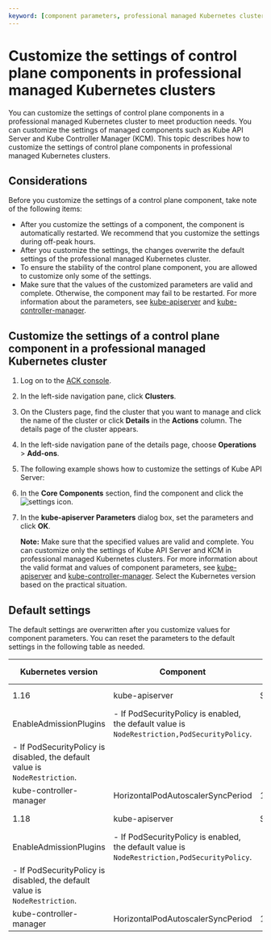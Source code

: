 ```yaml
---
keyword: [component parameters, professional managed Kubernetes clusters, control plane, managed components]
---
```


# Customize the settings of control plane components in professional managed Kubernetes clusters

You can customize the settings of control plane components in a professional managed Kubernetes cluster to meet production needs. You can customize the settings of managed components such as Kube API Server and Kube Controller Manager \(KCM\). This topic describes how to customize the settings of control plane components in professional managed Kubernetes clusters.

## Considerations

Before you customize the settings of a control plane component, take note of the following items:

-   After you customize the settings of a component, the component is automatically restarted. We recommend that you customize the settings during off-peak hours.
-   After you customize the settings, the changes overwrite the default settings of the professional managed Kubernetes cluster.
-   To ensure the stability of the control plane component, you are allowed to customize only some of the settings.
-   Make sure that the values of the customized parameters are valid and complete. Otherwise, the component may fail to be restarted. For more information about the parameters, see [kube-apiserver](https://kubernetes.io/docs/reference/command-line-tools-reference/kube-apiserver/) and [kube-controller-manager](https://kubernetes.io/docs/reference/command-line-tools-reference/kube-controller-manager/).

## Customize the settings of a control plane component in a professional managed Kubernetes cluster

1.  Log on to the [ACK console](https://cs.console.aliyun.com).

2.  In the left-side navigation pane, click **Clusters**.

3.  On the Clusters page, find the cluster that you want to manage and click the name of the cluster or click **Details** in the **Actions** column. The details page of the cluster appears.

4.  In the left-side navigation pane of the details page, choose **Operations** \> **Add-ons**.

5.  The following example shows how to customize the settings of Kube API Server:
6.  In the **Core Components** section, find the component and click the ![settings](https://static-aliyun-doc.oss-accelerate.aliyuncs.com/assets/img/en-US/8603887161/p212904.png) icon.

7.  In the **kube-apiserver Parameters** dialog box, set the parameters and click **OK**.

    **Note:** Make sure that the specified values are valid and complete. You can customize only the settings of Kube API Server and KCM in professional managed Kubernetes clusters. For more information about the valid format and values of component parameters, see [kube-apiserver](https://kubernetes.io/docs/reference/command-line-tools-reference/kube-apiserver/) and [kube-controller-manager](https://kubernetes.io/docs/reference/command-line-tools-reference/kube-controller-manager/). Select the Kubernetes version based on the practical situation.


## Default settings

The default settings are overwritten after you customize values for component parameters. You can reset the parameters to the default settings in the following table as needed.

|Kubernetes version|Component|Parameter|Default value|
|------------------|---------|---------|-------------|
|1.16|kube-apiserver|ServiceNodePortRange|30000-32767|
|EnableAdmissionPlugins|-   If PodSecurityPolicy is enabled, the default value is `NodeRestriction,PodSecurityPolicy`.
-   If PodSecurityPolicy is disabled, the default value is `NodeRestriction`. |
|kube-controller-manager|HorizontalPodAutoscalerSyncPeriod|15s|
|1.18|kube-apiserver|ServiceNodePortRange|30000-32767|
|EnableAdmissionPlugins|-   If PodSecurityPolicy is enabled, the default value is `NodeRestriction,PodSecurityPolicy`.
-   If PodSecurityPolicy is disabled, the default value is `NodeRestriction`. |
|kube-controller-manager|HorizontalPodAutoscalerSyncPeriod|15s|

